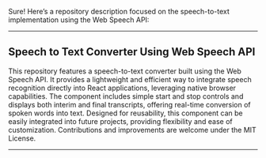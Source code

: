 Sure! Here’s a repository description focused on the speech-to-text implementation using the Web Speech API:

---

## Speech to Text Converter Using Web Speech API

This repository features a speech-to-text converter built using the Web Speech API. It provides a lightweight and efficient way to integrate speech recognition directly into React applications, leveraging native browser capabilities. The component includes simple start and stop controls and displays both interim and final transcripts, offering real-time conversion of spoken words into text. Designed for reusability, this component can be easily integrated into future projects, providing flexibility and ease of customization. Contributions and improvements are welcome under the MIT License.

---
